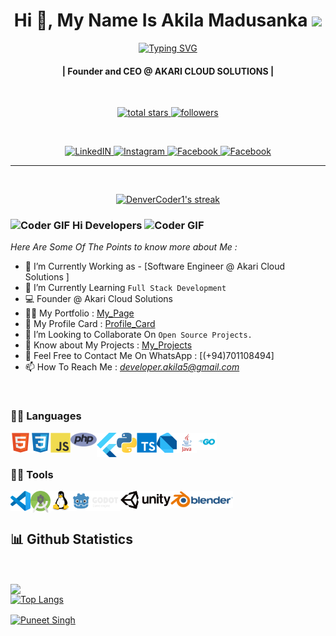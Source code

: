 <!-- First Main Heading -->
<h1 align="center"> Hi 👋, My Name Is Akila Madusanka <img src="https://fonts.gstatic.com/s/e/notoemoji/latest/1f60e/512.gif" width="28"/> </h1>

<!-- Typing SVG -->
<p align="center">
  <a href="https://git.io/typing-svg"><img src="https://readme-typing-svg.herokuapp.com?font=Fira+Code&pause=100&center=true&width=435&lines=Software+engineer;Network+engineer;Computer+programmer;Web+administrator;Game+Developer" alt="Typing SVG" /></a>
</p>

<!-- Brief Text About Myself -->
<h4 align="center"> | Founder and CEO @ AKARI CLOUD SOLUTIONS |</h4>

</br>

<p align="center">
 <a href="https://github.com/akilama471?tab=repositories&sort=stargazers">
    <img alt="total stars" title="Total stars on GitHub" src="https://custom-icon-badges.demolab.com/github/stars/akilama471?color=55960c&style=for-the-badge&labelColor=488207&logo=star"/>
  </a>
  <a href="https://github.com/akilama471?tab=followers">
    <img alt="followers" title="Follow me on Github" src="https://custom-icon-badges.demolab.com/github/followers/akilama471?color=236ad3&labelColor=1155ba&style=for-the-badge&logo=person-add&label=Follow&logoColor=white"/>
  </a>

</p>

</br>

<p align="center">
  <a href="https://www.linkedin.com/in/akilamadusanka1/" title="LinkedIN">
  <img alt="LinkedIN" height="48px" src="https://img.icons8.com/color/48/linkedin.png" />
  </a>
<a href="https://www.instagram.com/a.madu.20/" target="blank" title="Instagram">
 <img alt="Instagram" height="48px" src="https://img.icons8.com/color/48/instagram-new--v1.png" />
</a>
<a href="https://www.facebook.com/akila.ma471/" title="Facebook">
 <img alt="Facebook" height="48px" src="https://img.icons8.com/color/48/facebook-new.png" />
</a>
<a href="https://discordapp.com/users/775019743651823646" title="Facebook">
 <img alt="Facebook" height="48px" src="https://img.icons8.com/color/48/discord-logo.png" />
</a>
</p>

***

<br />

<!-- Github Streaks Stats -->

<p align="center">
  <a href="https://github.com/DenverCoder1/github-readme-streak-stats">
    <img title="Streak Stats 🔥" alt="DenverCoder1's streak" src="https://github-readme-streak-stats.herokuapp.com?user=akilama471&theme=dark"/>
  </a>
</p>

<!-- Main Content Of The Page -->
### <img src="https://media.giphy.com/media/Veq8KumKpSCcfZ71P1/giphy.gif" alt="Coder GIF" width="23" height="23"> Hi Developers <img src="https://media.giphy.com/media/Veq8KumKpSCcfZ71P1/giphy.gif" alt="Coder GIF" width="23" height="23">

*Here Are Some Of The Points to know more about Me :*

- 🔭 I’m Currently Working as - [Software Engineer @ Akari Cloud Solutions ]<br>
- 🌱 I’m Currently Learning `Full Stack Development` <br>
- 💻 Founder @ Akari Cloud Solutions
- 👨‍💻 My Portfolio : [My_Page](https://akilamadusanka.lk/)
- 📱 My Profile Card : [Profile_Card](https://akilamadusanka.lk/Profile-Card/)
- 👯 I’m Looking to Collaborate On `Open Source Projects.` <br>
- 📄 Know about My Projects : [My_Projects](https://github.com/akilama471?tab=repositories)
- 📧 Feel Free to Contact Me On WhatsApp : [(+94)701108494] <br>
- 📫 How To Reach Me : *<developer.akila5@gmail.com>* <br>
<br>

<!-- Languages & Tools -->
### 👨‍💻 Languages

<img align="left" alt="HTML5" width="32px" src="https://raw.githubusercontent.com/akilama471/akilama471/main/res/html5.svg"/>
<img align="left" alt="CSS3" width="32px" src="https://raw.githubusercontent.com/akilama471/akilama471/main/res/css3.svg"/>
<img align="left" alt="JS" width="32px" src="https://raw.githubusercontent.com/akilama471/akilama471/main/res/javascript.svg"/>
<img align="left" alt="PHP" width="42px" src="https://raw.githubusercontent.com/akilama471/akilama471/main/res/php.svg"/>
<img align="left" alt="FLUTTER" width="32px" src="https://raw.githubusercontent.com/akilama471/akilama471/main/res/flutter.svg"/>
<img align="left" alt="python" width="32px" src="https://raw.githubusercontent.com/akilama471/akilama471/main/res/python.svg"/>
<img align="left" alt="ts" width="32px" src="https://raw.githubusercontent.com/akilama471/akilama471/main/res/typescript.svg"/>
<img align="left" alt="dart" width="32px" src="https://raw.githubusercontent.com/akilama471/akilama471/main/res/dart1.svg"/>
<img align="left" alt="java" width="32px" src="https://raw.githubusercontent.com/akilama471/akilama471/main/res/java.svg"/>
<img align="left" alt="go" width="32px" src="https://raw.githubusercontent.com/akilama471/akilama471/main/res/golang.svg"/>
<br> <br>

### 👨‍💻 Tools

<img align="left" alt="code" width="32px" src="https://raw.githubusercontent.com/akilama471/akilama471/main/res/vscode.svg"/>
<img align="left" alt="android" width="32px" src="https://raw.githubusercontent.com/akilama471/akilama471/main/res/android.svg"/>
<img align="left" alt="linux" width="32px" src="https://raw.githubusercontent.com/akilama471/akilama471/main/res/linux.svg"/>
<img align="left" alt="godot" width="80px" src="https://raw.githubusercontent.com/akilama471/akilama471/main/res/godot.svg"/>
<img align="left" alt="unity" width="80px" src="https://raw.githubusercontent.com/akilama471/akilama471/main/res/unity.svg"/>
<img align="left" alt="blender" width="100px" src="https://raw.githubusercontent.com/akilama471/akilama471/main/res/blender.svg"/>
<br> <br>

<!-- Updated Github Stats -->
## 📊 Github Statistics

<br/> 

<!--&theme=buefy&bg_color=0D1117"/></a> -->
<a href="https://github.com/anuraghazra/github-readme-stats"><img align="center" src="https://github-readme-stats.vercel.app/api/top-langs/?username=akilama471&layout=compact&theme=react&hide_border=false" /></a>
<br />
[![Top Langs](https://github-readme-stats.vercel.app/api/top-langs/?username=akilama471&layout=donu&theme=react&hide_border=falset)](https://github.com/anuraghazra/github-readme-stats)
<br/>

<a href="https://github.com/anuraghazra/github-readme-stats"><img align="center" src="https://github-readme-stats.vercel.app/api?username=akilama471&show_icons=true&include_all_commits=true&theme=react&hide_border=false" alt="Puneet Singh" /></a>

<br />
